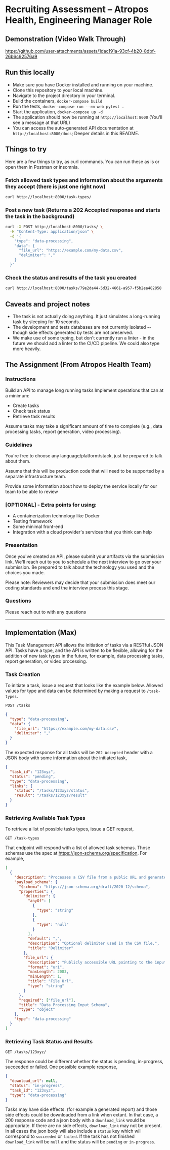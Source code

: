 # Recruiting Assessment – Atropos Health, Engineering Manager Role

## Demonstration (Video Walk Through)



https://github.com/user-attachments/assets/1dac191a-93cf-4b20-8dbf-26b6c92576a9


## Run this locally

- Make sure you have Docker installed and running on your machine.
- Clone this repository to your local machine.
- Navigate to the project directory in your terminal.
- Build the containers, `docker-compose build`
- Run the tests, `docker-compose run --rm web pytest .`
- Start the application, `docker-compose up -d`
- The application should now be running at `http://localhost:8000` (You'll see a message at that URL)
- You can access the auto-generated API documentation at `http://localhost:8000/docs`; Deeper details in this README.

## Things to try

Here are a few things to try, as curl commands. You can run these as is or open them in Postman or insomnia.


### Fetch allowed task types and information about the arguments they accept (there is just one right now)
```bash
curl http://localhost:8000/task-types/
```

### Post a new task (Returns a 202 Accepted response and starts the task in the background)
```bash 
curl -X POST http://localhost:8000/tasks/ \
  -H "Content-Type: application/json" \
  -d '{
    "type": "data-processing",
    "data": {
      "file_url": "https://example.com/my-data.csv",
      "delimiter": ","
    }
  }'
```

### Check the status and results of the task you created
```bash
curl http://localhost:8000/tasks/79e2da44-5d32-4661-a957-f5b2ea482858
```

## Caveats and project notes

- The task is not actually doing anything. It just simulates a long-running task by sleeping for 10 seconds.
- The development and tests databases are not currently isolated -- though side effects generated by tests are not preserved.
- We make use of some typing, but don't currently run a linter - in the future we should add a linter to the CI/CD pipeline. We could also type more heavily.

## The Assignment (From Atropos Health Team)

### Instructions
Build an API to manage long running tasks
Implement operations that can at a minimum:

- Create tasks
- Check  task status
- Retrieve task results

Assume tasks may take a significant amount of time to complete (e.g., data processing tasks, report generation, video processing).  


### Guidelines

You're free to choose any language/platform/stack, just be prepared to talk about them.

Assume that this will be production code that will need to be supported by a separate infrastructure team.

Provide some information about how to deploy the service locally for our team to be able to review

### [OPTIONAL] - Extra points for using:

- A containerization technology like Docker
- Testing framework
- Some minimal front-end
- Integration with a cloud provider's services that you think can help

### Presentation

Once you've created an API, please submit your artifacts via the submission link.  We'll reach out to you to schedule a the next interview to go over your submission. Be prepared to talk about the technology you used and the choices you made. 

Please note: Reviewers may decide that your submission does meet our coding standards and end the interview process this stage.

### Questions
Please reach out to with any questions

---
## Implementation (Max)

This Task Management API allows the initiation of tasks via a RESTful JSON API. Tasks have a type, and the API is written to be flexible, allowing for the addition of new task types in the future, for example, data processing tasks, report generation, or video processing. 


### Task Creation 

To initiate a task, issue a request that looks like the example below. Allowed values for type and data can be determined by making a request to `/task-types`.

```http
POST /tasks
```
```json
{
  "type": "data-processing",
  "data": {
    "file_url": "https://example.com/my-data.csv",
    "delimiter": ","
  }
}
```

The expected response for all tasks will be `202 Accepted` header with a JSON body with some information about the initiated task,
```json
{
  "task_id": "123xyz",
  "status": "pending",
  "type": "data-processing",
  "links": {
    "status": "/tasks/123xyz/status",
    "result": "/tasks/123xyz/result"
  }
}
```

### Retrieving Available Task Types

To retrieve a list of possible tasks types, issue a GET request,
```http
GET /task-types
```

That endpoint will respond with a list of allowed task schemas. Those schemas use the spec at https://json-schema.org/specification. For example,
```json
[
  {
    "description": "Processes a CSV file from a public URL and generates a summary report.",
    "payload_schema": {
      "$schema": "https://json-schema.org/draft/2020-12/schema",
      "properties": {
        "delimiter": {
          "anyOf": [
            {
              "type": "string"
            },
            {
              "type": "null"
            }
          ],
          "default": ",",
          "description": "Optional delimiter used in the CSV file.",
          "title": "Delimiter"
        },
        "file_url": {
          "description": "Publicly accessible URL pointing to the input CSV file.",
          "format": "uri",
          "maxLength": 2083,
          "minLength": 1,
          "title": "File Url",
          "type": "string"
        }
      },
      "required": ["file_url"],
      "title": "Data Processing Input Schema",
      "type": "object"
    },
    "type": "data-processing"
  }
]
```

### Retrieving Task Status and Results

```http
GET /tasks/123xyz/
```

The response could be different whether the status is pending, in-progress, succeeded or failed. One possible example response,
```json
{
  "download_url": null,
  "status": "in-progress",
  "task_id": "123xyz",
  "type": "data-processing"
}
```

Tasks may have side effects. (for example a generated report) and those side effects could be downloaded from a link when extant. In that case, a 200 response code and a json body with a `download_link` would be appropriate. If there are no side effects, `download_link` may not be present. In all cases the json body will also include a `status` key which will correspond to `succeeded` or `failed`. If the task has not finished `download_link` will be `null` and the status will be `pending` or `in-progress`.

